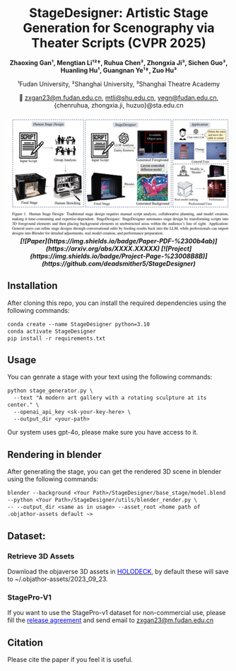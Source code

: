 <div align="center">

# StageDesigner: Artistic Stage Generation for Scenography via Theater Scripts (CVPR 2025)

</div>

<div align = 'center'>
<b>Zhaoxing Gan¹, Mengtian Li¹²†, Ruhua Chen³, Zhongxia Ji³,  
Sichen Guo³, Huanling Hu¹, Guangnan Ye¹†, Zuo Hu³</b>

¹Fudan University, ²Shanghai University, ³Shanghai Theatre Academy  

📧 zxgan23@m.fudan.edu.cn, mtli@shu.edu.cn, yegn@fudan.edu.cn, {chenruhua, zhongxia.ji, huzuo}@sta.edu.cn  
</div>


<h5 align="center">
<img src="https://github.com/deadsmither5/StageDesigner/blob/main/teaser.png" width="800px"/><br/>
[![Paper](https://img.shields.io/badge/Paper-PDF-%2300b4ab)](https://arxiv.org/abs/XXXX.XXXXX)
[![Project](https://img.shields.io/badge/Project-Page-%23008B8B)](https://github.com/deadsmither5/StageDesigner)
</h5>

 
## Installation
After cloning this repo, you can install the required dependencies using the following commands:
```
conda create --name StageDesigner python=3.10
conda activate StageDesigner
pip install -r requirements.txt
```

## Usage
You can genrate a stage with your text using the following commands:
```
python stage_generator.py \
  --text "A modern art gallery with a rotating sculpture at its center." \
  --openai_api_key <sk-your-key-here> \
  --output_dir <your-path>
```
Our system uses gpt-4o, please make sure you have access to it.

## Rendering in blender
After generating the stage, you can get the rendered 3D scene in blender using the following commands: 
```
blender --background <Your Path>/StageDesigner/base_stage/model.blend --python <Your Path>/StageDesigner/utils/blender_render.py \
-- --output_dir <same as in usage> --asset_root <home path of .objathor-assets default ~>
```
## Dataset: 
### Retrieve 3D Assets
Download the objaverse 3D assets in [<span style="color:blue">HOLODECK</span>](https://github.com/allenai/Holodeck), by default these will save to ~/.objathor-assets/2023_09_23.
### StagePro-V1
If you want to use the StagePro-v1 dataset for non-commercial use, please fill the [<span style="color:blue">release agreement</span>](https://github.com/deadsmither5/StageDesigner/blob/main/release%20agreement.pdf) and send email to zxgan23@m.fudan.edu.cn

## Citation
Please cite the paper if you feel it is useful.